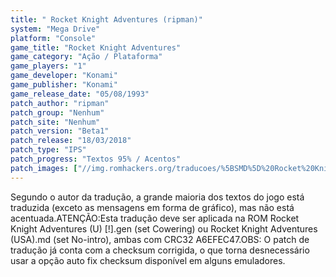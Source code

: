 ```yaml
---
title: " Rocket Knight Adventures (ripman)"
system: "Mega Drive"
platform: "Console"
game_title: "Rocket Knight Adventures"
game_category: "Ação / Plataforma"
game_players: "1"
game_developer: "Konami"
game_publisher: "Konami"
game_release_date: "05/08/1993"
patch_author: "ripman"
patch_group: "Nenhum"
patch_site: "Nenhum"
patch_version: "Beta1"
patch_release: "18/03/2018"
patch_type: "IPS"
patch_progress: "Textos 95% / Acentos"
patch_images: ["//img.romhackers.org/traducoes/%5BSMD%5D%20Rocket%20Knight%20Adventures%20-%20ripman%20-%201.png","//img.romhackers.org/traducoes/%5BSMD%5D%20Rocket%20Knight%20Adventures%20-%20ripman%20-%201.png","//img.romhackers.org/traducoes/%5BSMD%5D%20Rocket%20Knight%20Adventures%20-%20ripman%20-%202.png"]
---
```

Segundo o autor da tradução, a grande maioria dos textos do jogo está traduzida (exceto as mensagens em forma de gráfico), mas não está acentuada.ATENÇÃO:Esta tradução deve ser aplicada na ROM Rocket Knight Adventures (U) [!].gen (set Cowering) ou Rocket Knight Adventures (USA).md (set No-intro), ambas com CRC32 A6EFEC47.OBS: O patch de tradução já conta com a checksum corrigida, o que torna desnecessário usar a opção auto fix checksum disponível em alguns emuladores.